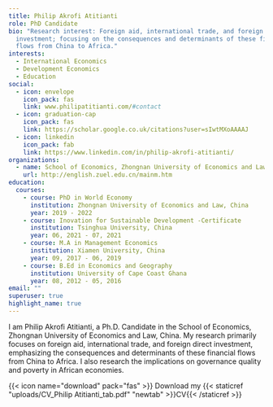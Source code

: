 ```yaml
---
title: Philip Akrofi Atitianti
role: PhD Candidate
bio: "Research interest: Foreign aid, international trade, and foreign direct
  investment; focusing on the consequences and determinants of these financial
  flows from China to Africa."
interests:
  - International Economics
  - Development Economics
  - Education
social:
  - icon: envelope
    icon_pack: fas
    link: www.philipatitianti.com/#contact
  - icon: graduation-cap
    icon_pack: fas
    link: https://scholar.google.co.uk/citations?user=sIwtMXoAAAAJ
  - icon: linkedin
    icon_pack: fab
    link: https://www.linkedin.com/in/philip-akrofi-atitianti/
organizations:
  - name: School of Economics, Zhongnan University of Economics and Law
    url: http://english.zuel.edu.cn/mainm.htm
education:
  courses:
    - course: PhD in World Economy
      institution: Zhongnan University of Economics and Law, China
      year: 2019 - 2022
    - course: Inovation for Sustainable Development -Certificate
      institution: Tsinghua University, China
      year: 06, 2021 - 07, 2021
    - course: M.A in Management Economics
      institution: Xiamen University, China
      year: 09, 2017 - 06, 2019
    - course: B.Ed in Economics and Geography
      institution: University of Cape Coast Ghana
      year: 08, 2012 - 05, 2016
email: ""
superuser: true
highlight_name: true
---
```

I am Philip Akrofi Atitianti, a Ph.D. Candidate in the School of Economics, Zhongnan University of Economics and Law, China. My research primarily focuses on foreign aid, international trade, and foreign direct investment, emphasizing the consequences and determinants of these financial flows from China to Africa. I also research the implications on governance quality and poverty in African economies.

{{< icon name="download" pack="fas" >}} Download my {{< staticref "uploads/CV_Philip Atitianti_tab.pdf" "newtab" >}}CV{{< /staticref >}}
